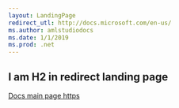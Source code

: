```yaml
---
layout: LandingPage
redirect_utl: http://docs.microsoft.com/en-us/
ms.author: amlstudiodocs
ms.date: 1/1/2019
ms.prod: .net
---
```


## I am H2 in redirect landing page

[Docs main page https](https://docs.microsoft.com/en-us/)
